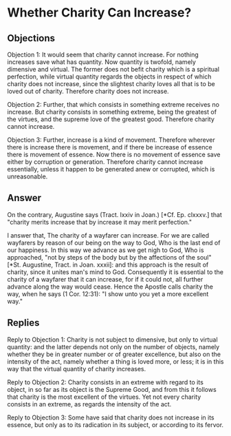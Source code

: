 # Whether Charity Can Increase?

## Objections

Objection 1: It would seem that charity cannot increase. For nothing increases save what has quantity. Now quantity is twofold, namely dimensive and virtual. The former does not befit charity which is a spiritual perfection, while virtual quantity regards the objects in respect of which charity does not increase, since the slightest charity loves all that is to be loved out of charity. Therefore charity does not increase.

Objection 2: Further, that which consists in something extreme receives no increase. But charity consists in something extreme, being the greatest of the virtues, and the supreme love of the greatest good. Therefore charity cannot increase.

Objection 3: Further, increase is a kind of movement. Therefore wherever there is increase there is movement, and if there be increase of essence there is movement of essence. Now there is no movement of essence save either by corruption or generation. Therefore charity cannot increase essentially, unless it happen to be generated anew or corrupted, which is unreasonable.

## Answer

On the contrary, Augustine says (Tract. lxxiv in Joan.) [*Cf. Ep. clxxxv.] that "charity merits increase that by increase it may merit perfection."

I answer that, The charity of a wayfarer can increase. For we are called wayfarers by reason of our being on the way to God, Who is the last end of our happiness. In this way we advance as we get nigh to God, Who is approached, "not by steps of the body but by the affections of the soul" [*St. Augustine, Tract. in Joan. xxxii]: and this approach is the result of charity, since it unites man's mind to God. Consequently it is essential to the charity of a wayfarer that it can increase, for if it could not, all further advance along the way would cease. Hence the Apostle calls charity the way, when he says (1 Cor. 12:31): "I show unto you yet a more excellent way."

## Replies

Reply to Objection 1: Charity is not subject to dimensive, but only to virtual quantity: and the latter depends not only on the number of objects, namely whether they be in greater number or of greater excellence, but also on the intensity of the act, namely whether a thing is loved more, or less; it is in this way that the virtual quantity of charity increases.

Reply to Objection 2: Charity consists in an extreme with regard to its object, in so far as its object is the Supreme Good, and from this it follows that charity is the most excellent of the virtues. Yet not every charity consists in an extreme, as regards the intensity of the act.

Reply to Objection 3: Some have said that charity does not increase in its essence, but only as to its radication in its subject, or according to its fervor.